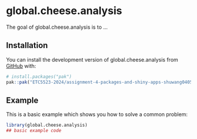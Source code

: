 
# global.cheese.analysis

<!-- badges: start -->
<!-- badges: end -->

The goal of global.cheese.analysis is to ...

## Installation

You can install the development version of global.cheese.analysis from [GitHub](https://github.com/) with:

``` r
# install.packages("pak")
pak::pak("ETC5523-2024/assignment-4-packages-and-shiny-apps-shuwang0405")
```

## Example

This is a basic example which shows you how to solve a common problem:

``` r
library(global.cheese.analysis)
## basic example code
```


